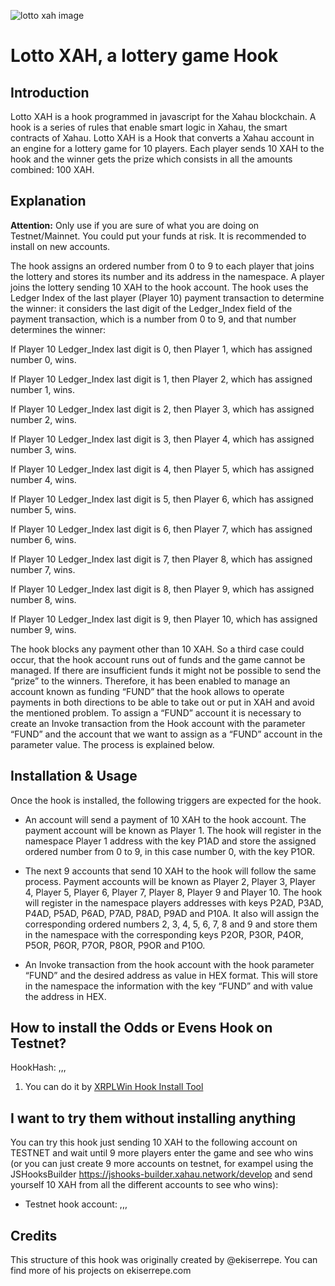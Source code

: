 ![lotto xah image](https://github.com/user-attachments/assets/69259f2d-785e-4f37-805d-368f8ceec0d5)

# Lotto XAH, a lottery game Hook 


## Introduction

Lotto XAH is a hook programmed in javascript for the Xahau blockchain. A hook is a series of rules that enable smart logic in Xahau, the smart contracts of Xahau. Lotto XAH is a Hook that converts a Xahau account in an engine for a lottery game for 10 players. Each player sends 10 XAH to the hook and the winner gets the prize which consists in all the amounts combined: 100 XAH.


## Explanation

**Attention:** Only use if you are sure of what you are doing on Testnet/Mainnet. You could put your funds at risk. It is recommended to install on new accounts.

The hook assigns an ordered number from 0 to 9 to each player that joins the lottery and stores its number and its address in the namespace. A player joins the lottery sending 10 XAH to the hook account. The hook uses the Ledger Index of the last player (Player 10) payment transaction to determine the winner: it considers the last digit of the Ledger_Index field of the payment transaction, which is a number from 0 to 9, and that number determines the winner:

If Player 10 Ledger_Index last digit is 0, then Player 1, which has assigned number 0, wins.

If Player 10 Ledger_Index last digit is 1, then Player 2, which has assigned number 1, wins.

If Player 10 Ledger_Index last digit is 2, then Player 3, which has assigned number 2, wins.

If Player 10 Ledger_Index last digit is 3, then Player 4, which has assigned number 3, wins.

If Player 10 Ledger_Index last digit is 4, then Player 5, which has assigned number 4, wins.

If Player 10 Ledger_Index last digit is 5, then Player 6, which has assigned number 5, wins.

If Player 10 Ledger_Index last digit is 6, then Player 7, which has assigned number 6, wins.

If Player 10 Ledger_Index last digit is 7, then Player 8, which has assigned number 7, wins.

If Player 10 Ledger_Index last digit is 8, then Player 9, which has assigned number 8, wins.

If Player 10 Ledger_Index last digit is 9, then Player 10, which has assigned number 9, wins.

The hook blocks any payment other than 10 XAH. So a third case could occur, that the hook account runs out of funds and the game cannot be managed. If there are insufficient funds it might not be possible to send the “prize” to the winners. Therefore, it has been enabled to manage an account known as funding “FUND” that the hook allows to operate payments in both directions to be able to take out or put in XAH and avoid the mentioned problem. To assign a “FUND” account it is necessary to create an Invoke transaction from the Hook account with the parameter “FUND” and the account that we want to assign as a “FUND” account in the parameter value. The process is explained below.


## Installation & Usage

Once the hook is installed, the following triggers are expected for the hook.

- An account will send a payment of 10 XAH to the hook account. The payment account will be known as Player 1. The hook will register in the namespace Player 1 address with the key P1AD and store the assigned ordered number from 0 to 9, in this case number 0, with the key P1OR.

- The next 9 accounts that send 10 XAH to the hook will follow the same process. Payment accounts will be known as Player 2, Player 3, Player 4, Player 5, Player 6, Player 7, Player 8, Player 9 and Player 10. The hook will register in the namespace players addresses with keys P2AD, P3AD, P4AD, P5AD, P6AD, P7AD, P8AD, P9AD and P10A. It also will assign the corresponding ordered numbers 2, 3, 4, 5, 6, 7, 8 and 9 and store them in the namespace with the corresponding keys P2OR, P3OR, P4OR, P5OR, P6OR, P7OR, P8OR, P9OR and P10O.

- An Invoke transaction from the hook account with the hook parameter “FUND” and the desired address as value in HEX format. This will store in the namespace the information with the key “FUND” and with value the address in HEX.


## How to install the Odds or Evens Hook on Testnet?

HookHash: ,,,

1. You can do it by [XRPLWin Hook Install Tool](https://xahau-testnet.xrplwin.com/tools/hook/from-hash)
   

## I want to try them without installing anything

You can try this hook just sending 10 XAH to the following account on TESTNET and wait until 9 more players enter the game and see who wins (or you can just create 9 more accounts on testnet, for exampel using the JSHooksBuilder https://jshooks-builder.xahau.network/develop and send yourself 10 XAH from all the different accounts to see who wins):

- Testnet hook account:   ,,,


## Credits

This structure of this hook was originally created by @ekiserrepe. You can find more of his projects on ekiserrepe.com
